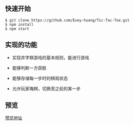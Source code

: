 ## 快速开始

```shell
$ git clone https://github.com/Evey-huang/Tic-Tac-Toe.git
$ npm install
$ npm start
```



## 实现的功能

- 实现井字棋游戏的基本规则，能进行游戏

- 能够判断一方获胜
- 能够存储每一步时的棋局状态
- 允许玩家悔棋，切换至之前的某一步



## 预览

[预览地址](http://p1cjg886l.bkt.clouddn.com/tic-tac-toe2.mp4)

